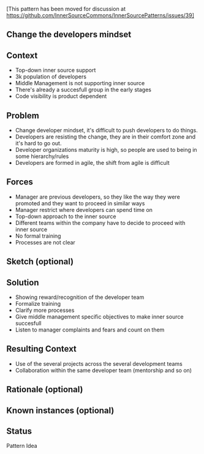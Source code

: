 [This pattern has been moved for discussion at https://github.com/InnerSourceCommons/InnerSourcePatterns/issues/39]

## Change the developers mindset

## Context

* Top-down inner source support
* 3k population of developers
* Middle Management  is not supporting inner source
* There's already a succesfull group in the early stages
* Code visibility is product dependent

## Problem  

* Change developer mindset, it's difficult to push developers to do things.
* Developers are resisting the change, they are in their comfort zone and it's hard to go out.
* Developer organizations maturity is high, so people are used to being in some hierarchy/rules
* Developers are formed in agile, the shift from agile is difficult

## Forces  

* Manager are previous developers, so they like the way they were promoted and they want to proceed in similar ways
* Manager restrict where developers can spend time on
* Top-down approach to the inner source
* Different teams within the company have to decide to proceed with inner source
* No formal training
* Processes are not clear

## Sketch (optional)

## Solution  

* Showing reward/recognition of the developer team
* Formalize training
* Clarify more processes
* Give middle management specific objectives to make inner source succesfull
* Listen to manager complaints and fears and count on them

## Resulting Context

* Use of the several projects across the several development teams
* Collaboration within the same developer team (mentorship and so on)


## Rationale (optional)

## Known instances (optional)

## Status  
Pattern Idea
